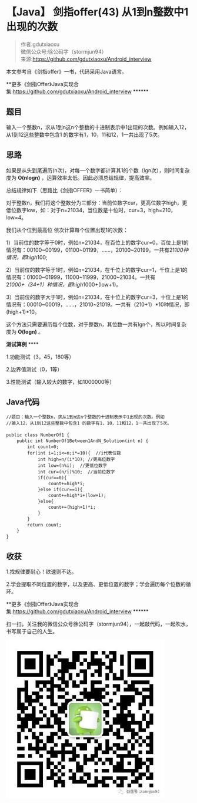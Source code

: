 # 【Java】 剑指offer(43) 从1到n整数中1出现的次数  
  
> 作者:gdutxiaoxu<br/> 微信公众号:徐公码字（stormjun94）<br/>来源:https://github.com/gdutxiaoxu/Android_interview

本文参考自《剑指offer》一书，代码采用Java语言。

**更多《剑指Offer》Java实现合集:https://github.com/gdutxiaoxu/Android_interview ******

## 题目

输入一个整数n，求从1到n这n个整数的十进制表示中1出现的次数。例如输入12，从1到12这些整数中包含1 的数字有1，10，11和12，1一共出现了5次。

## 思路

如果是从头到尾遍历(n次)，对每一个数字都计算其1的个数（lgn次），则时间复杂度为 **O(nlogn)** ，运算效率太低。因此必须总结规律，提高效率。

总结规律如下（思路比《剑指OFFER》一书简单）：

对于整数n，我们将这个整数分为三部分：当前位数字cur，更高位数字high，更低位数字low，如：对于n=21034，当位数是十位时，cur=3，high=210，low=4。

我们从个位到最高位 依次计算每个位置出现1的次数：

1）当前位的数字等于0时，例如n=21034，在百位上的数字cur=0，百位上是1的情况有：00100~00199，01100~01199，……，20100~20199。一共有21*100种情况，即high*100;

2）当前位的数字等于1时，例如n=21034，在千位上的数字cur=1，千位上是1的情况有：01000~01999，11000~11999，21000~21034。一共有2*1000+（34+1）种情况，即high*1000+(low+1)。

3）当前位的数字大于1时，例如n=21034，在十位上的数字cur=3，十位上是1的情况有：00010~00019，……，21010~21019。一共有（210+1）*10种情况，即(high+1)*10。

这个方法只需要遍历每个位数，对于整数n，其位数一共有lgn个，所以时间复杂度为 **O(logn)** 。

**测试算例** ****

1.功能测试（3，45，180等）

2.边界值测试（0，1等）

3.性能测试（输入较大的数字，如1000000等）

## **Java代码**

    
    
    //题目：输入一个整数n，求从1到n这n个整数的十进制表示中1出现的次数。例如
    //输入12，从1到12这些整数中包含1 的数字有1，10，11和12，1一共出现了5次。
    
    public class NumberOf1 {
        public int NumberOf1Between1AndN_Solution(int n) {
            int count=0;
            for(int i=1;i<=n;i*=10){  //i代表位数
                int high=n/(i*10); //更高位数字
                int low=(n%i);  //更低位数字
                int cur=(n/i)%10;  //当前位数字
                if(cur==0){
                    count+=high*i;
                }else if(cur==1){
                    count+=high*i+(low+1);
                }else{
                    count+=(high+1)*i;
                }
            }
            return count;
        }
    }
    

## **收获**

1.找规律要耐心！欲速则不达。

2.学会提取不同位置的数字，以及更高、更低位置的数字；学会遍历每个位数的循环。

**更多《剑指Offer》Java实现合集:https://github.com/gdutxiaoxu/Android_interview ******

扫一扫，关注我的微信公众号徐公码字（stormjun94），一起敲代码，一起吹水，书写属于自己的人生。

![](https://raw.githubusercontent.com/gdutxiaoxu/blog_pic/master/offer/20200722234908.png)